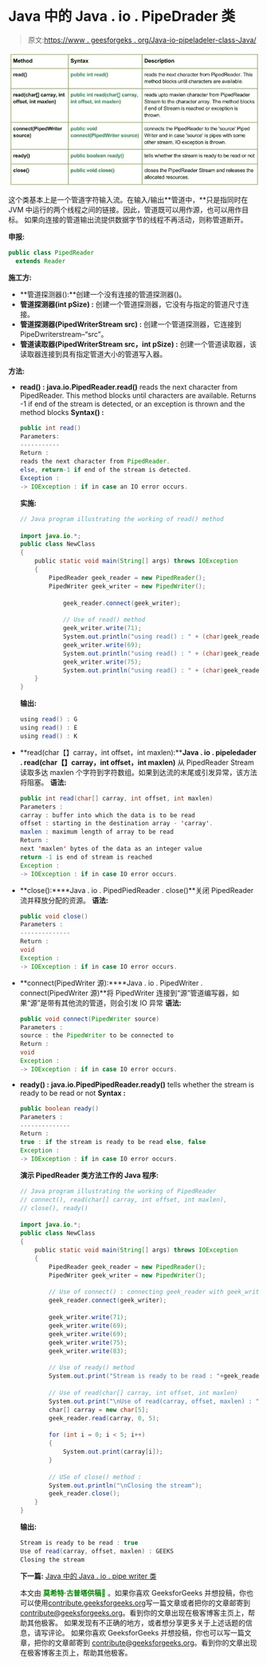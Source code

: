 # Java 中的 Java . io . PipeDrader 类

> 原文:[https://www . geesforgeks . org/Java-io-pipeladeler-class-Java/](https://www.geeksforgeeks.org/java-io-pipedreader-class-java/)

[![io.PipedReader Class in Java](img/cc9f26b5121498463a6286591532aa9a.png)](https://media.geeksforgeeks.org/wp-content/uploads/io.PipedReader-Class-in-Java.jpg)

这个类基本上是一个管道字符输入流。在输入/输出**管道中，**只是指同时在 JVM 中运行的两个线程之间的链接。因此，管道既可以用作源，也可以用作目标。
如果向连接的管道输出流提供数据字节的线程不再活动，则称管道断开。

**申报:**

```java
public class PipedReader
  extends Reader
```

**施工方:**

*   **管道探测器():**创建一个没有连接的管道探测器()。
*   **管道探测器(int pSize) :** 创建一个管道探测器，它没有与指定的管道尺寸连接。
*   **管道探测器(PipedWriterStream src) :** 创建一个管道探测器，它连接到 PipeDwriterstream–“src”。
*   **管道读取器(PipedWriterStream src，int pSize) :** 创建一个管道读取器，该读取器连接到具有指定管道大小的管道写入器。

**方法:**

*   **read() :** **java.io.PipedReader.read()** reads the next character from PipedReader. This method blocks until characters are available. Returns -1 if end of the stream is detected, or an exception is thrown and the method blocks
    **Syntax() :**

    ```java
    public int read()
    Parameters: 
    -----------
    Return :
    reads the next character from PipedReader.
    else, return-1 if end of the stream is detected.
    Exception : 
    -> IOException : if in case an IO error occurs.

    ```

    **实施:**

    ```java
    // Java program illustrating the working of read() method

    import java.io.*;
    public class NewClass
    {
        public static void main(String[] args) throws IOException
        {
            PipedReader geek_reader = new PipedReader();
            PipedWriter geek_writer = new PipedWriter();

                geek_reader.connect(geek_writer);

                // Use of read() method 
                geek_writer.write(71);
                System.out.println("using read() : " + (char)geek_reader.read());
                geek_writer.write(69);
                System.out.println("using read() : " + (char)geek_reader.read());
                geek_writer.write(75);
                System.out.println("using read() : " + (char)geek_reader.read());        
        }
    }
    ```

    **输出:**

    ```java
    using read() : G
    using read() : E
    using read() : K
    ```

*   **read(char【】carray，int offset，int maxlen):****Java . io . pipeledader . read(char【】carray，int offset，int maxlen)** 从 PipedReader Stream 读取多达 maxlen 个字符到字符数组。如果到达流的末尾或引发异常，该方法将阻塞。
    **语法:**

    ```java
    public int read(char[] carray, int offset, int maxlen)
    Parameters : 
    carray : buffer into which the data is to be read
    offset : starting in the destination array - 'carray'.
    maxlen : maximum length of array to be read
    Return :                                               
    next 'maxlen' bytes of the data as an integer value 
    return -1 is end of stream is reached
    Exception :
    -> IOException : if in case IO error occurs.

    ```

*   **close():****Java . io . PipedPiedReader . close()**关闭 PipedReader 流并释放分配的资源。
    **语法:**

    ```java
    public void close()
    Parameters : 
    --------------
    Return :                                               
    void
    Exception :
    -> IOException : if in case IO error occurs.
    ```

*   **connect(PipedWriter 源):****Java . io . PipedWriter . connect(PipedWriter 源)**将 PipedWriter 连接到“源”管道编写器，如果“源”是带有其他流的管道，则会引发 IO 异常
    **语法:**

    ```java
    public void connect(PipedWriter source)
    Parameters : 
    source : the PipedWriter to be connected to
    Return :                                               
    void
    Exception :
    -> IOException : if in case IO error occurs.
    ```

*   **ready() :** **java.io.PipedPipedReader.ready()** tells whether the stream is ready to be read or not
    **Syntax :**

    ```java
    public boolean ready()
    Parameters : 
    --------------
    Return :                                               
    true : if the stream is ready to be read else, false
    Exception :
    -> IOException : if in case IO error occurs.
    ```

    **演示 PipedReader 类方法工作的 Java 程序:**

    ```java
    // Java program illustrating the working of PipedReader
    // connect(), read(char[] carray, int offset, int maxlen),
    // close(), ready()

    import java.io.*;
    public class NewClass
    {
        public static void main(String[] args) throws IOException
        {
            PipedReader geek_reader = new PipedReader();
            PipedWriter geek_writer = new PipedWriter();

            // Use of connect() : connecting geek_reader with geek_writer
            geek_reader.connect(geek_writer);

            geek_writer.write(71);
            geek_writer.write(69);
            geek_writer.write(69);
            geek_writer.write(75);
            geek_writer.write(83);

            // Use of ready() method
            System.out.print("Stream is ready to be read : "+geek_reader.ready());

            // Use of read(char[] carray, int offset, int maxlen)
            System.out.print("\nUse of read(carray, offset, maxlen) : ");
            char[] carray = new char[5];
            geek_reader.read(carray, 0, 5);

            for (int i = 0; i < 5; i++)
            {
                System.out.print(carray[i]);
            }

            // USe of close() method :
            System.out.println("\nClosing the stream");
            geek_reader.close();
        }
    }
    ```

    **输出:**

    ```java
    Stream is ready to be read : true
    Use of read(carray, offset, maxlen) : GEEKS
    Closing the stream
    ```

    **下一篇:** [Java 中的 Java . io . pipe writer 类](https://www.geeksforgeeks.org/java-io-pipedwriter-class-java/)

    本文由 <font color="green">**莫希特·古普塔供稿🙂**</font> 。如果你喜欢 GeeksforGeeks 并想投稿，你也可以使用[contribute.geeksforgeeks.org](http://www.contribute.geeksforgeeks.org)写一篇文章或者把你的文章邮寄到 contribute@geeksforgeeks.org。看到你的文章出现在极客博客主页上，帮助其他极客。
    如果发现有不正确的地方，或者想分享更多关于上述话题的信息，请写评论。
    如果你喜欢 GeeksforGeeks 并想投稿，你也可以写一篇文章，把你的文章邮寄到 contribute@geeksforgeeks.org。看到你的文章出现在极客博客主页上，帮助其他极客。